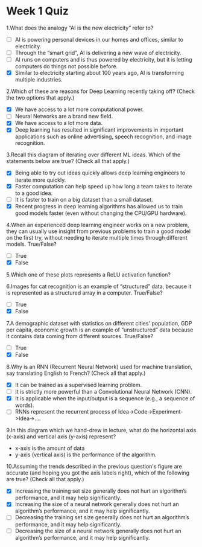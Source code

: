 # Week 1 Quiz

1.What does the analogy “AI is the new electricity” refer to?
  - [ ] AI is powering personal devices in our homes and offices, similar to electricity.
  - [ ] Through the “smart grid”, AI is delivering a new wave of electricity.
  - [ ] AI runs on computers and is thus powered by electricity, but it is letting computers do things not possible before.
  - [X] Similar to electricity starting about 100 years ago, AI is transforming multiple industries.
  
2.Which of these are reasons for Deep Learning recently taking off? (Check the two options that apply.)
  - [X] We have access to a lot more computational power.
  - [ ] Neural Networks are a brand new field.
  - [X] We have access to a lot more data.
  - [X] Deep learning has resulted in significant improvements in important applications such as online advertising, speech recognition, and image recognition.
 
 3.Recall this diagram of iterating over different ML ideas. Which of the statements below are true? (Check all that apply.)
 - [X] Being able to try out ideas quickly allows deep learning engineers to iterate more quickly.
 - [X] Faster computation can help speed up how long a team takes to iterate to a good idea.
 - [ ] It is faster to train on a big dataset than a small dataset.
 - [X] Recent progress in deep learning algorithms has allowed us to train good models faster (even without changing the CPU/GPU hardware).
 
4.When an experienced deep learning engineer works on a new problem, they can usually use insight from previous problems to train a good model on the first try, without needing to iterate multiple times through different models. True/False?

 - [ ] True
 - [X] False
 
 5.Which one of these plots represents a ReLU activation function?
 
 6.Images for cat recognition is an example of “structured” data, because it is represented as a structured array in a computer. True/False?
 - [ ] True 
 - [X] False
 
 7.A demographic dataset with statistics on different cities' population, GDP per capita, economic growth is an example of “unstructured” data because it contains data coming from different sources. True/False?
 - [ ] True
 - [X] False
 
 8.Why is an RNN (Recurrent Neural Network) used for machine translation, say translating English to French? (Check all that apply.)
 - [X] It can be trained as a supervised learning problem.
 - [ ] It is strictly more powerful than a Convolutional Neural Network (CNN).
 - [X] It is applicable when the input/output is a sequence (e.g., a sequence of words).
 - [ ] RNNs represent the recurrent process of Idea->Code->Experiment->Idea->....
 
 9.In this diagram which we hand-drew in lecture, what do the horizontal axis (x-axis) and vertical axis (y-axis) represent?
* x-axis is the amount of data
* y-axis (vertical axis) is the performance of the algorithm.
 
 10.Assuming the trends described in the previous question's figure are accurate (and hoping you got the axis labels right), which of the following are true? (Check all that apply.)
 - [X] Increasing the training set size generally does not hurt an algorithm’s performance, and it may help significantly.
 - [X] Increasing the size of a neural network generally does not hurt an algorithm’s performance, and it may help significantly.
 - [ ] Decreasing the training set size generally does not hurt an algorithm’s performance, and it may help significantly.
 - [ ] Decreasing the size of a neural network generally does not hurt an algorithm’s performance, and it may help significantly.
